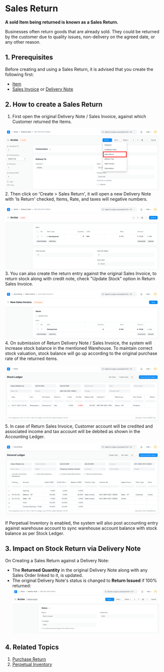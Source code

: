 
# Sales Return



**A sold Item being returned is known as a Sales Return.**


Businesses often return goods that are already sold. They could be returned by the customer due to quality issues, non-delivery on the agreed date, or any other reason.


## 1. Prerequisites


Before creating and using a Sales Return, it is advised that you create the following first:


* [Item](/docs/en/stock/item)
* [Sales Invoice](/docs/en/accounts/sales-invoice) or [Delivery Note](/docs/en/stock/delivery-note)


## 2. How to create a Sales Return


1. First open the original Delivery Note / Sales Invoice, against which Customer returned the Items.


![Original Delivery Note](/files/sales-return-original-delivery-note.png)
2. Then click on 'Create > Sales Return', it will open a new Delivery Note with 'Is Return' checked, Items, Rate, and taxes will negative numbers.


![Return Against Delivery Note](/files/sales-return-against-delivery-note.png)
3. You can also create the return entry against the original Sales Invoice, to return stock along with credit note, check "Update Stock" option in Return Sales Invoice.


![Return Against Sales Invoice](/files/sales-return-against-sales-invoice.png)
4. On submission of Return Delivery Note / Sales Invoice, the system will increase stock balance in the mentioned Warehouse. To maintain correct stock valuation, stock balance will go up according to the original purchase rate of the returned items.


![Return Stock Ledger](/files/sales-return-stock-ledger.png)
5. In case of Return Sales Invoice, Customer account will be credited and associated income and tax account will be debited as shown in the Accounting Ledger.


![Return Stock Ledger](/files/sales-return-general-ledger.png)


If Perpetual Inventory is enabled, the system will also post accounting entry against warehouse account to sync warehouse account balance with stock balance as per Stock Ledger.


## 3. Impact on Stock Return via Delivery Note


On Creating a Sales Return against a Delivery Note:


* The **Returned Quantity** in the original Delivery Note along with any Sales Order linked to it, is updated.
* The original Delivery Note's status is changed to **Return Issued** if 100% returned:
![Return Issued](/files/sales-return-issue.png)


## 4. Related Topics


1. [Purchase Return](/docs/en/stock/purchase-return)
2. [Perpetual Inventory](/docs/en/stock/perpetual-inventory)




